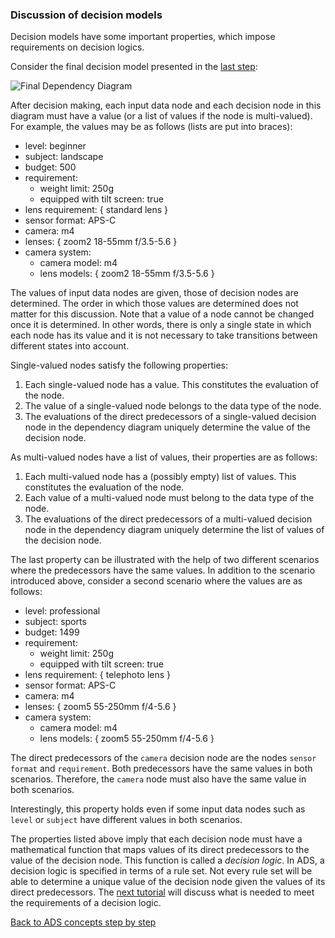 ### Discussion of decision models

Decision models have some important properties, which impose requirements on decision logics. 

Consider the final decision model presented in the [last step](../step8/description.md):

![Final Dependency Diagram](../step8/resources/final-dependency-diagram.png)

After decision making, each input data node and each decision node in this diagram must have a value (or a list of values if the node is multi-valued). For example, the values may be as follows (lists are put into braces): 
- level: beginner
- subject: landscape
- budget: 500
- requirement: 
	- weight limit: 250g
	- equipped with tilt screen: true
- lens requirement: { standard lens }
- sensor format: APS-C
- camera: m4
- lenses: { zoom2 18-55mm f/3.5-5.6 }
- camera system:
	- camera model: m4
	- lens models: { zoom2 18-55mm f/3.5-5.6 }

The values of input data nodes are given, those of decision nodes are determined. The order in which those values are determined does not matter for this discussion. Note that a value of a node cannot be changed once it is determined. In other words, there is only a single state in which each node has its value and it is not necessary to take transitions between different states into account.

Single-valued nodes satisfy the following properties:

1. Each single-valued node has a value. This constitutes the evaluation of the node.
2. The value of a single-valued node belongs to the data type of the node. 
3. The evaluations of the direct predecessors of a single-valued decision node in the dependency diagram uniquely determine the value of the decision node.

As multi-valued nodes have a list of values, their properties are as follows:

1. Each multi-valued node has a (possibly empty) list of values. This constitutes the evaluation of the node.
2. Each value of a multi-valued node must belong to the data type of the node.
3. The evaluations of the direct predecessors of a multi-valued decision node in the dependency diagram uniquely determine the list of values of the decision node.

The last property can be illustrated with the help of two different scenarios where the predecessors have the same values. In addition to the scenario introduced above, consider a second scenario where the values are as follows:
- level: professional 
- subject: sports
- budget: 1499
- requirement: 
	- weight limit: 250g
	- equipped with tilt screen: true
- lens requirement: { telephoto lens }
- sensor format: APS-C
- camera: m4
- lenses: { zoom5 55-250mm f/4-5.6 }
- camera system:
	- camera model: m4
	- lens models: { zoom5 55-250mm f/4-5.6 }

The direct predecessors of the `camera` decision node are the nodes `sensor format` and `requirement`. Both predecessors have the same values in both scenarios. Therefore, the `camera` node must also have the same value in both scenarios. 

Interestingly, this property holds even if some input data nodes such as `level` or `subject` have different values in both scenarios.

The properties listed above imply that each decision node must have a mathematical function that maps values of its direct predecessors to the value of the decision node. This function is called a _decision logic_. In ADS, a decision logic is specified in terms of a rule set. Not every rule set will be able to determine a unique value of the decision node given the values of its direct predecessors. The [next tutorial](../../DecisionLogic/README.md) will discuss what is needed to meet the requirements of a decision logic.

[Back to ADS concepts step by step](../README.md)
